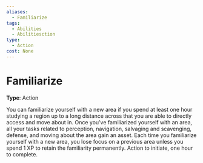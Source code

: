 ```yaml
---
aliases:
  - Familiarize
tags:
  - Abilities
  - Abilitiesction
type:
  - Action
cost: None
---
```


# Familiarize

**Type**: Action

You can familiarize yourself with a new area if you spend at least one hour studying a region up to a long distance across that you are able to directly access and move about in. Once you’ve familiarized yourself with an area, all your tasks related to perception, navigation, salvaging and scavenging, defense, and moving about the area gain an asset. Each time you familiarize yourself with a new area, you lose focus on a previous area unless you spend 1 XP to retain the familiarity permanently. Action to initiate, one hour to complete.
